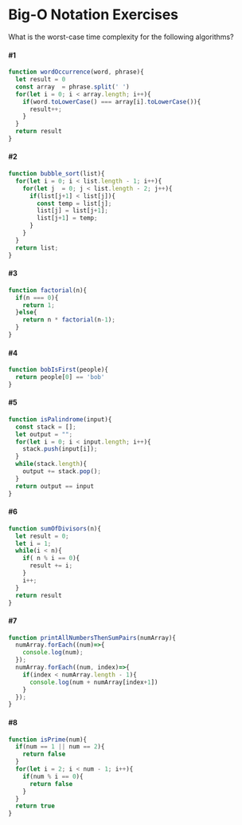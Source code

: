 # Big-O Notation Exercises

What is the worst-case time complexity for the following algorithms?

#### #1

```javascript
function wordOccurrence(word, phrase){
  let result = 0
  const array  = phrase.split(' ')
  for(let i = 0; i < array.length; i++){
    if(word.toLowerCase() === array[i].toLowerCase()){
      result++;
    }
  }
  return result
}
```

#### #2

```javascript
function bubble_sort(list){
  for(let i = 0; i < list.length - 1; i++){
    for(let j  = 0; j < list.length - 2; j++){
      if(list[j+1] < list[j]){
        const temp = list[j];
        list[j] = list[j+1];
        list[j+1] = temp;
      }
    }
  }
  return list;
}
```

#### #3
```javascript
function factorial(n){
  if(n === 0){
    return 1;
  }else{
    return n * factorial(n-1);
  }
}
```

#### #4

```javascript
function bobIsFirst(people){
  return people[0] == 'bob'
}
```

#### #5

```javascript
function isPalindrome(input){
  const stack = [];
  let output = "";
  for(let i = 0; i < input.length; i++){
    stack.push(input[i]);
  }
  while(stack.length){
    output += stack.pop();
  }
  return output == input
}
```

#### #6
```javascript
function sumOfDivisors(n){
  let result = 0;
  let i = 1;
  while(i < n){
    if( n % i == 0){
      result += i;
    }
    i++;
  }
  return result
}
```

#### #7
```javascript
function printAllNumbersThenSumPairs(numArray){
  numArray.forEach((num)=>{
    console.log(num);
  });
  numArray.forEach((num, index)=>{
    if(index < numArray.length - 1){
      console.log(num + numArray[index+1])
    }
  });
}
```

#### #8
```javascript
function isPrime(num){
  if(num == 1 || num == 2){
    return false
  }
  for(let i = 2; i < num - 1; i++){
    if(num % i == 0){
      return false
    }
  }
  return true
}
```